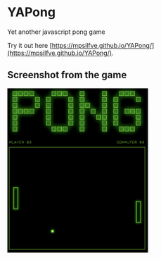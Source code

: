 # YAPong
Yet another javascript pong game

Try it out here [https://mpsilfve.github.io/YAPong/](https://mpsilfve.github.io/YAPong/).

## Screenshot from the game

<img src="assets/screenshot.png"
     alt="Screenshot"
     style="width:320px;" />
     
